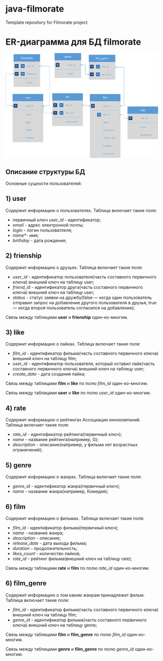 # java-filmorate
Template repository for Filmorate project.

# ER-диаграмма для БД filmorate

![er-filmorate.png](er-filmorate.png)


## Описание структуры БД

Основные сущности пользователей:
## 1) **user**

Содержит информацию о пользователях.
Таблица включает такие поля:
* первичный ключ *user_id* - идентификатор;
* *email* - адрес электронной почты;
* *login* - логин пользоватлеля;
* *name**- имя;
* *birthday* - дата рождения;


## 2) **frienship**

Содержит информацию о друзьях.
Таблица включает такие поля:
* *user_id* - идентификатор пользователя(часть составного первичного ключа) внешний ключ на таблицу user;
* *friend_id* - идентификатор друга(часть составного первичного ключа) внешний ключ на таблицу user;
* *status* - статус заявки на дружбу(false — когда один пользователь отправил запрос на добавление другого пользователя в друзья,
  true — когда второй пользователь согласился на добавление);

Связь между таблицами **user** и **frienship** один-ко-многим.

## 3) **like**

Содержит информацию о лайках.
Таблица включает такие поля:
* *film_id* - идентификатор фильма(часть составного первичного ключа) внешний ключ на таблицу film;
* *user_id* - идентификатор пользователя, который оставил лайк(часть составного первичного ключа) внешний ключ на таблицу user;
* *create_date* - дата создания лайка;

Связь между таблицами **film** и **like** по полю *film_id* один-ко-многим.

Связь между таблицами **user** и **like** по полю *user_id* один-ко-многим.

## 4) **rate**

Содержит информацию о рейтингах Ассоциации кинокомпаний.
Таблица включает такие поля:
* *rate_id* - идентификатор рейтинга(первичный ключ);
* *name* - название рейтинга(например, G);
* *description* - описание(например, у фильма нет возрастных ограничений);


## 5) **genre**

Содержит информацию о жанрах.
Таблица включает такие поля:
* *genre_id* - идентификатор жанра(первичный ключ);
* *name* - название жанра(например, Комедия);

## 6) **film**

Содержит информацию о фильмах.
Таблица включает такие поля:
* *film_id* - идентификатор фильма(первичный ключ);
* *name* - название жанра;
* *description* - описание;
* *release_date* - дата выхода фильма;
* *duration* - продолжительность;
* *likes_count* - количество лайков;
* *rate_id* - рейтинг фильма(внешний ключ на таблицу rate);

Связь между таблицами **rate** и **film** по полю *rate_id* один-ко-многим.


## 6) **film_genre**

Содержит информацию о том каким жанрам принадлежит фильм.
Таблица включает такие поля:
* *film_id* - идентификатор фильма(часть составного первичного ключа) внешний ключ на таблицу film;
* *genre_id* - идентификатор фильма(часть составного первичного ключа) внешний ключ на таблицу genre;

Связь между таблицами **film** и **film_genre** по полю *film_id* один-ко-многим.

Связь между таблицами **genre** и **film_genre** по полю *genre_id* один-ко-многим.
